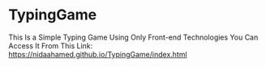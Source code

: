 # TypingGame
This Is a Simple Typing Game Using Only Front-end Technologies
You Can Access It From This Link:
https://nidaahamed.github.io/TypingGame/index.html
